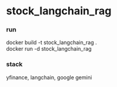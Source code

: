 # stock_langchain_rag

### run
docker build -t stock_langchain_rag .  
docker run -d stock_langchain_rag

### stack
yfinance, langchain, google gemini